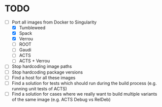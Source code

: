 # TODO

- [ ] Port all images from Docker to Singularity
    * [X] Tumbleweed
    * [X] Spack
    * [X] Verrou
    * [ ] ROOT
    * [ ] Gaudi
    * [ ] ACTS
    * [ ] ACTS + Verrou
- [ ] Stop hardcoding image paths
- [ ] Stop hardcoding package versions
- [ ] Find a host for all these images
- [ ] Find a solution for tests which should run during the build process
      (e.g. running unit tests of ACTS)
- [ ] Find a solution for cases where we really want to build multiple variants
      of the same image (e.g. ACTS Debug vs RelDeb)